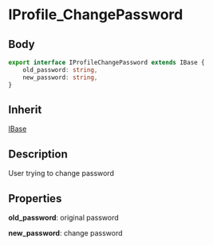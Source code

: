 # IProfile_ChangePassword

## Body

```typescript
export interface IProfileChangePassword extends IBase {
    old_password: string,
    new_password: string,
}
```

## Inherit

[IBase](./../../base/IBase.md)

## Description

User trying to change password

## Properties

**old_password**: original password

**new_password**: change password